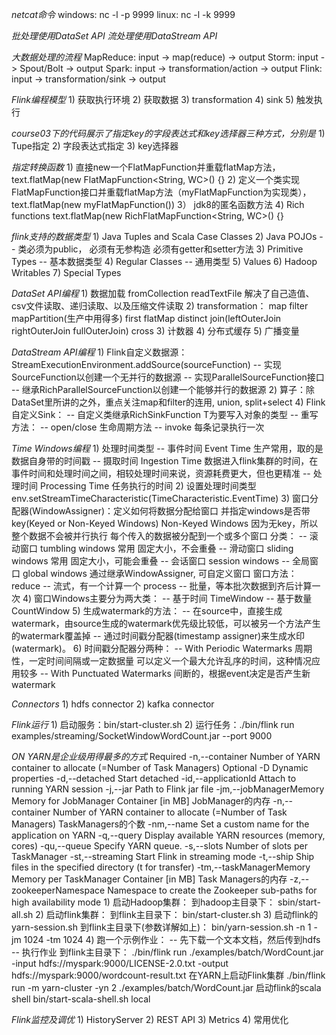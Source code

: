 *netcat命令*
    windows: nc -l -p 9999
    linux: nc -l -k 9999

*批处理使用DataSet API*
*流处理使用DataStream API*

*大数据处理的流程*
    MapReduce: input -> map(reduce) -> output
    Storm: input -> Spout/Bolt -> output
    Spark: input -> transformation/action -> output
    Flink: input -> transformation/sink -> output

*Flink编程模型*
    1) 获取执行环境
    2) 获取数据
    3) transformation
    4) sink
    5) 触发执行

*course03下的代码展示了指定key的字段表达式和key选择器三种方式，分别是*
    1) Tupe指定
    2) 字段表达式指定
    3) key选择器

*指定转换函数*
    1) 直接new一个FlatMapFunction并重载flatMap方法，text.flatMap(new FlatMapFunction<String, WC>() {}
    2) 定义一个类实现FlatMapFunction接口并重载flatMap方法（myFlatMapFunction为实现类），text.flatMap(new myFlatMapFunction())
    3） jdk8的匿名函数方法
    4) Rich functions text.flatMap(new RichFlatMapFunction<String, WC>() {}

*flink支持的数据类型*
    1) Java Tuples and Scala Case Classes
    2) Java POJOs -- 类必须为public， 必须有无参构造 必须有getter和setter方法
    3) Primitive Types -- 基本数据类型
    4) Regular Classes -- 通用类型
    5) Values
    6) Hadoop Writables
    7) Special Types

*DataSet API编程*
    1) 数据加载 fromCollection readTextFile 解决了自己造值、csv文件读取、递归读取、以及压缩文件读取
    2) transformation：
       map filter mapPartition(生产中用得多)
       first flatMap distinct join(leftOuterJoin rightOuterJoin fullOuterJoin)
       cross
    3) 计数器
    4) 分布式缓存
    5) 广播变量

*DataStream API编程*
    1) Flink自定义数据源：StreamExecutionEnvironment.addSource(sourceFunction)
        -- 实现SourceFunction以创建一个无并行的数据源
        -- 实现ParallelSourceFunction接口
        -- 继承RichParallelSourceFunction以创建一个能够并行的数据源
    2) 算子：除DataSet里所讲的之外，重点关注map和filter的连用, union, split+select
    4) Flink自定义Sink：
        -- 自定义类继承RichSinkFunction<T> T为要写入对象的类型
        -- 重写方法：
           -- open/close 生命周期方法
           -- invoke 每条记录执行一次

*Time Windows编程*
    1) 处理时间类型
        -- 事件时间 Event Time 生产常用，取的是数据自身带的时间戳
        -- 摄取时间 Ingestion Time 数据进入flink集群的时间，在事件时间和处理时间之间，相较处理时间来说，资源耗费更大，但也更精准
        -- 处理时间 Processing Time 任务执行的时间
    2) 设置处理时间类型
       env.setStreamTimeCharacteristic(TimeCharacteristic.EventTime)
    3) 窗口分配器(WindowAssigner)：定义如何将数据分配给窗口 并指定windows是否带key(Keyed or Non-Keyed Windows)
        Non-Keyed Windows 因为无key，所以整个数据不会被并行执行
       每个传入的数据被分配到一个或多个窗口
       分类：
           -- 滚动窗口 tumbling windows 常用
                    固定大小，不会重叠
           -- 滑动窗口 sliding windows 常用
                    固定大小，可能会重叠
           -- 会话窗口 session windows
           -- 全局窗口 global windows
           通过继承WindowAssigner, 可自定义窗口
       窗口方法：
           reduce -- 流式，有一个计算一个
           process -- 批量，等本批次数据到齐后计算一次
    4) 窗口Windows主要分为两大类：
        -- 基于时间 TimeWindow
        -- 基于数量 CountWindow
    5) 生成watermark的方法：
        -- 在source中，直接生成watermark，由source生成的watermark优先级比较低，可以被另一个方法产生的watermark覆盖掉
        -- 通过时间戳分配器(timestamp assigner)来生成水印(watermark)。
    6) 时间戳分配器分两种：
        -- With Periodic Watermarks 周期性，一定时间间隔或一定数据量
            可以定义一个最大允许乱序的时间，这种情况应用较多
        -- With Punctuated Watermarks 间断的，根据event决定是否产生新watermark


*Connectors*
    1) hdfs connector
    2) kafka connector

*Flink运行*
    1) 启动服务：bin/start-cluster.sh
    2) 运行任务：./bin/flink run examples/streaming/SocketWindowWordCount.jar --port 9000

*ON YARN是企业级用得最多的方式*
   Required
     -n,--container <arg>   Number of YARN container to allocate (=Number of Task Managers)
   Optional
     -D <arg>                        Dynamic properties
     -d,--detached                   Start detached
     -id,--applicationId <arg>       Attach to running YARN session
     -j,--jar <arg>                  Path to Flink jar file
     -jm,--jobManagerMemory <arg>    Memory for JobManager Container [in MB] JobManager的内存
     -n,--container <arg>            Number of YARN container to allocate (=Number of Task Managers) TaskManagers的个数
     -nm,--name <arg>                Set a custom name for the application on YARN
     -q,--query                      Display available YARN resources (memory, cores)
     -qu,--queue <arg>               Specify YARN queue.
     -s,--slots <arg>                Number of slots per TaskManager
     -st,--streaming                 Start Flink in streaming mode
     -t,--ship <arg>                 Ship files in the specified directory (t for transfer)
     -tm,--taskManagerMemory <arg>   Memory per TaskManager Container [in MB] Task Managers的内存
     -z,--zookeeperNamespace <arg>   Namespace to create the Zookeeper sub-paths for high availability mode
     1) 启动Hadoop集群：
          到hadoop主目录下：
             sbin/start-all.sh
     2) 启动flink集群：
          到flink主目录下：
             bin/start-cluster.sh
     3) 启动flink的yarn-session.sh
          到flink主目录下(参数详解如上)：
             bin/yarn-session.sh -n 1 -jm 1024 -tm 1024
     4) 跑一个示例作业：
          -- 先下载一个文本文档，然后传到hdfs
          -- 执行作业
             到flink主目录下：
                 ./bin/flink run ./examples/batch/WordCount.jar -input hdfs://myspark:9000/LICENSE-2.0.txt -output hdfs://myspark:9000/wordcount-result.txt
    在YARN上启动Flink集群
        ./bin/flink run -m yarn-cluster -yn 2 ./examples/batch/WordCount.jar
    启动flink的scala shell
        bin/start-scala-shell.sh local

*Flink监控及调优*
    1) HistoryServer
    2) REST API
    3) Metrics
    4) 常用优化

